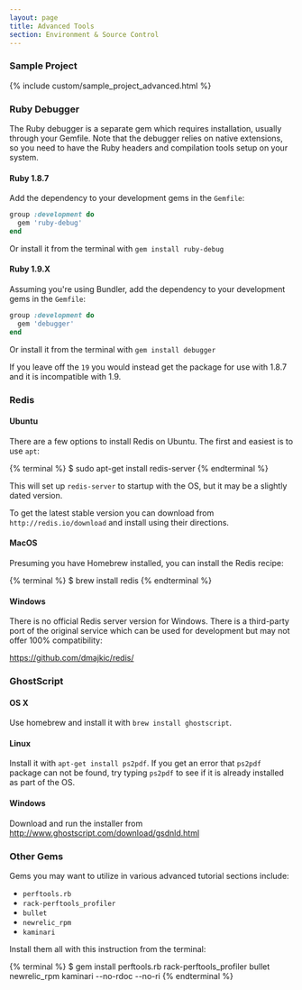 ```yaml
---
layout: page
title: Advanced Tools
section: Environment & Source Control
---
```


### Sample Project

{% include custom/sample_project_advanced.html %}

### Ruby Debugger

The Ruby debugger is a separate gem which requires installation, usually through your Gemfile. Note that the debugger relies on native extensions, so you need to have the Ruby headers and compilation tools setup on your system.

#### Ruby 1.8.7

Add the dependency to your development gems in the `Gemfile`:

```ruby
group :development do
  gem 'ruby-debug'
end
```

Or install it from the terminal with `gem install ruby-debug`

#### Ruby 1.9.X

Assuming you're using Bundler, add the dependency to your development gems in the `Gemfile`:

```ruby
group :development do
  gem 'debugger'
end
```

Or install it from the terminal with `gem install debugger`

If you leave off the `19` you would instead get the package for use with 1.8.7 and it is incompatible with 1.9.

### Redis

#### Ubuntu

There are a few options to install Redis on Ubuntu. The first and easiest is to use `apt`:

{% terminal %}
$ sudo apt-get install redis-server
{% endterminal %}

This will set up `redis-server` to startup with the OS, but it may be a slightly dated version.

To get the latest stable version you can download from `http://redis.io/download` and install using their directions. 

#### MacOS

Presuming you have Homebrew installed, you can install the Redis recipe:

{% terminal %}
$ brew install redis
{% endterminal %}

#### Windows

There is no official Redis server version for Windows. There is a third-party port of the original service which can be used for development but may not offer 100% compatibility:

https://github.com/dmajkic/redis/

### GhostScript

#### OS X

Use homebrew and install it with `brew install ghostscript`.

#### Linux

Install it with `apt-get install ps2pdf`. If you get an error that `ps2pdf` package can not be found, try typing `ps2pdf` to see if it is already installed as part of the OS.

#### Windows

Download and run the installer from http://www.ghostscript.com/download/gsdnld.html

### Other Gems

Gems you may want to utilize in various advanced tutorial sections include:

* `perftools.rb`
* `rack-perftools_profiler`
* `bullet`
* `newrelic_rpm`
* `kaminari`

Install them all with this instruction from the terminal:

{% terminal %}
$ gem install perftools.rb rack-perftools_profiler bullet newrelic_rpm kaminari --no-rdoc --no-ri
{% endterminal %}
